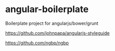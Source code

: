 # angular-boilerplate
Boilerplate project for angularjs/bower/grunt

https://github.com/johnpapa/angularjs-styleguide

https://github.com/ngbp/ngbp
